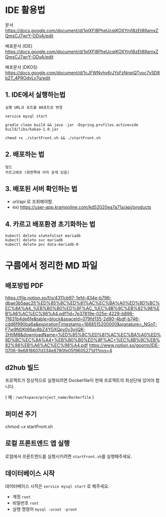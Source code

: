 # IDE 활용법

문서
https://docs.google.com/document/d/1pIXFl8PheUcqjKOXYm18zEt89amxZQmsCJ7wrY-ODvA/edit

배포문서 (IDE)
https://docs.google.com/document/d/1pIXFl8PheUcqjKOXYm18zEt89amxZQmsCJ7wrY-ODvA/edit

배포문서 (DKOS)
https://docs.google.com/document/d/1cJFWNyhv6rJYsFzNnpiQTvoc7v5D8b2T_4PROdyLv7g/edit

## 1. IDE에서 실행하는법
```text
실행 URL과 포트를 80포트로 변경
```

```text
service mysql start
```

```text
gradle clean build && java -jar -Dspring.profiles.active=ide build/libs/kakao-1.0.jar
```

```text
chmod +x ./startFront.sh && ./startFront.sh
```

## 2.  배포하는 법
```text
빌드
카르고배포 (화면쪽에 아직 문제 있음)
```

## 3. 배포된 서버 확인하는 법
- url/api 로 조회해야함.
- ex) https://user-app.krampoline.com/kd52020ea7a71a/api/products

## 4. 카르고 배포환경 초기화하는 법
```text
kubectl delete statefulset mariadb
kubectl delete svc mariadb
kubectl delete pvc data-mariadb-0
```

# 구름에서 정리한 MD 파일

## 배포방법 PDF
https://file.notion.so/f/s/4311cb97-1efd-434e-b796-dbae3b5aac2f/%ED%85%8C%ED%81%AC%EC%BA%A0%ED%8D%BC%EC%8A%A4_%EB%B0%B0%ED%8F%AC_%EC%8B%9C%EB%82%98%EB%A6%AC%EC%98%A4.pdf?id=7e37819e-025e-4229-b896-7f631b4de6fe&table=block&spaceId=079fd135-2d90-4bdf-b746-cdd6f990ba6a&expirationTimestamp=1688515200000&signature=_NGoT-F7w9N0Kt66av8bZ4YGXQpy0y3yijQK-2HtIM8&downloadName=%ED%85%8C%ED%81%AC%EC%BA%A0%ED%8D%BC%EC%8A%A4+%EB%B0%B0%ED%8F%AC+%EC%8B%9C%EB%82%98%EB%A6%AC%EC%98%A4.pdf
https://www.notion.so/goorm/IDE-0706-9e6818607d334e8780fe05f9605271d1?pvs=4

## d2hub 빌드
프로젝트가 정상적으로 실행되려면 Dockerfile이 현재 프로젝트의 최상단에 있어야 합니다.

( 예 : `/workspace/project_name/Dockerfile` )

## 퍼미션 주기
chmod +x startFront.sh

## 로컬 프론트엔드 앱 실행
로컬에서 프론트엔드를 실행시키려면 `startFront.sh`를 실행해주세요.

## 데이터베이스 시작
데이터베이스 시작은 `service mysql start` 로 해주세요.
- 계정 `root`
- 비밀번호 `root`
- 실행 명령어 `mysql -uroot -proot`
